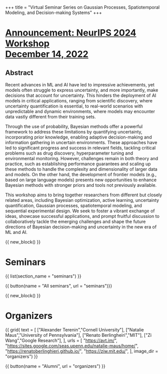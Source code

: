 +++
title = "Virtual Seminar Series on Gaussian Processes, Spatiotemporal Modeling, and Decision-making Systems"
+++


# [Announcement: NeurIPS 2024 Workshop<br><span class="h3">December 14, 2022</span>](/neurips-2024/)

## Abstract 

Recent advances in ML and AI have led to impressive achievements, yet models often struggle to express uncertainty, and more importantly, make decisions that account for uncertainty. This hinders the deployment of AI models in critical applications, ranging from scientific discovery, where uncertainty quantification is essential, to real-world scenarios with unpredictable and dynamic environments, where models may encounter data vastly different from their training sets.

Through the use of probability, Bayesian methods offer a powerful framework to address these limitations by quantifying uncertainty, incorporating prior knowledge, enabling adaptive decision-making and information gathering in uncertain environments. These approaches have led to significant progress and success in relevant fields, tackling critical problems such as drug discovery, hyperparameter tuning and environmental monitoring. However, challenges remain in both theory and practice, such as establishing performance guarantees and scaling up these methods to handle the complexity and dimensionality of larger data and models. On the other hand, the development of frontier models (e.g., based on large language models) presents new opportunities to enhance Bayesian methods with stronger priors and tools not previously available.

This workshop aims to bring together researchers from different but closely related areas, including Bayesian optimization, active learning, uncertainty quantification, Gaussian processes, spatiotemporal modeling, and sequential experimental design. We seek to foster a vibrant exchange of ideas, showcase successful applications, and prompt fruitful discussion to collaboratively tackle the emerging challenges and shape the future directions of Bayesian decision-making and uncertainty in the new era of ML and AI.


{{ new_block() }}


# Seminars

{{ list(section_name = "seminars") }}

{{ button(name = "All seminars", url = "seminars")}}


{{ new_block() }}


# Organizers

{{ grid(
    text = [
        ["Alexander Terenin","Cornell University"],
        ["Natalie Maus","University of Pennsylvania"],
        ["Renato Berlingheiri","MIT"],
        ["Zi Wang","Google Research"],
    ],
    urls = [
        "https://avt.im/",
        "https://sites.google.com/seas.upenn.edu/natalie-maus/home/",
        "https://renatoberlinghieri.github.io/",
        "https://ziw.mit.edu/",
    ],
    image_dir = "organizers") }}

{{ button(name = "Alumni", url = "organizers") }}